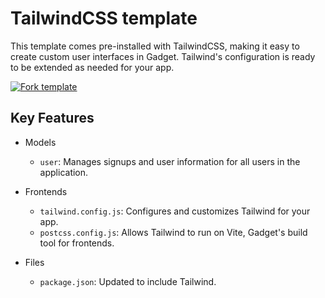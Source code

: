 # TailwindCSS template

This template comes pre-installed with TailwindCSS, making it easy to create custom user interfaces in Gadget. Tailwind's configuration is ready to be extended as needed for your app.

[![Fork template](https://img.shields.io/badge/Fork%20template-%233A0CFF?style=for-the-badge)](https://app.gadget.dev/auth/fork?domain=tailwind-css-template.gadget.app)

## Key Features

- Models

  - `user`: Manages signups and user information for all users in the application.

- Frontends

  - `tailwind.config.js`: Configures and customizes Tailwind for your app.
  - `postcss.config.js`: Allows Tailwind to run on Vite, Gadget's build tool for frontends.

- Files
  - `package.json`: Updated to include Tailwind.

